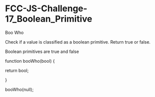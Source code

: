 # FCC-JS-Challenge-17_Boolean_Primitive
Boo Who

Check if a value is classified as a boolean primitive. Return true or false.

Boolean primitives are true and false

function booWho(bool) {

  return bool;
  
}

booWho(null);
